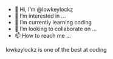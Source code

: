 - 👋 Hi, I’m @lowkeylockz
- 👀 I’m interested in ...
- 🌱 I’m currently learning coding 
- 💞️ I’m looking to collaborate on ...
- 📫 How to reach me ...

<!---
lowkeylockz/lowkeylockz is a ✨ special ✨ repository because its `README.md` (this file) appears on your GitHub profile.
You can click the Preview link to take a look at your changes.
--->
<head> lowkeylockz is one of the best at coding </head>
